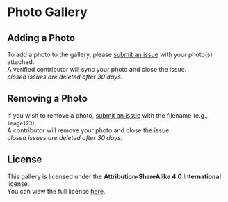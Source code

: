 # Photo Gallery

## Adding a Photo

To add a photo to the gallery, please [submit an issue](https://github.com/redboxphotos/photogallery/issues) with your photo(s) attached.  
A verified contributor will sync your photo and close the issue.  
*closed issues are deleted after 30 days.*

## Removing a Photo

If you wish to remove a photo, [submit an issue](https://github.com/redboxphotos/photogallery/issues) with the filename (e.g., `image123`).  
A contributor will remove your photo and close the issue.  
*closed issues are deleted after 30 days.*

## License

This gallery is licensed under the **Attribution-ShareAlike 4.0 International** license.  
You can view the full license [here](https://redbox.wiki/en/LICENSE).
